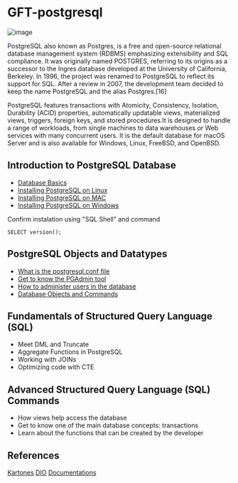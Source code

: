 # GFT-postgresql
![image](https://user-images.githubusercontent.com/22028539/123992699-39a55d00-d9a2-11eb-9731-533ebe786f6a.png)

PostgreSQL also known as Postgres, is a free and open-source relational database management system (RDBMS) emphasizing extensibility and SQL compliance. It was originally named POSTGRES, referring to its origins as a successor to the Ingres database developed at the University of California, Berkeley. In 1996, the project was renamed to PostgreSQL to reflect its support for SQL. After a review in 2007, the development team decided to keep the name PostgreSQL and the alias Postgres.[16]

PostgreSQL features transactions with Atomicity, Consistency, Isolation, Durability (ACID) properties, automatically updatable views, materialized views, triggers, foreign keys, and stored procedures.It is designed to handle a range of workloads, from single machines to data warehouses or Web services with many concurrent users. It is the default database for macOS Server and is also available for Windows, Linux, FreeBSD, and OpenBSD.

## Introduction to PostgreSQL Database
- [Database Basics](https://www.postgresqltutorial.com/what-is-postgresql/)
- [Installing PostgreSQL on Linux](https://www.postgresqltutorial.com/install-postgresql-linux/)
- [Installing PostgreSQL on MAC](https://www.postgresqltutorial.com/install-postgresql-macos/)
- [Installing PostgreSQL on Windows](https://www.postgresqltutorial.com/install-postgresql/)

Confirm instalation using "SQL Shell" and command 

    SELECT version();

## PostgreSQL Objects and Datatypes
- [What is the postgresql.conf file](https://www.postgresql.org/docs/9.3/config-setting.html)
- [Get to know the PGAdmin tool](https://www.pgadmin.org/docs/pgadmin4/development/index.html)  
- [How to administer users in the database](https://www.davidpashley.com/articles/postgresql-user-administration/)
- [Database Objects and Commands]()

## Fundamentals of Structured Query Language (SQL)
- Meet DML and Truncate
- Aggregate Functions in PostgreSQL
- Working with JOINs
- Optimizing code with CTE

## Advanced Structured Query Language (SQL) Commands
- How views help access the database
- Get to know one of the main database concepts: transactions
- Learn about the functions that can be created by the developer

## References
[Kartones](https://gist.github.com/Kartones/dd3ff5ec5ea238d4c546)
[DIO](https://web.digitalinnovation.one/course/conceitos-e-melhores-praticas-com-bancos-de-dados-postgresql)
[Documentations](https://www.postgresql.org/docs/)
